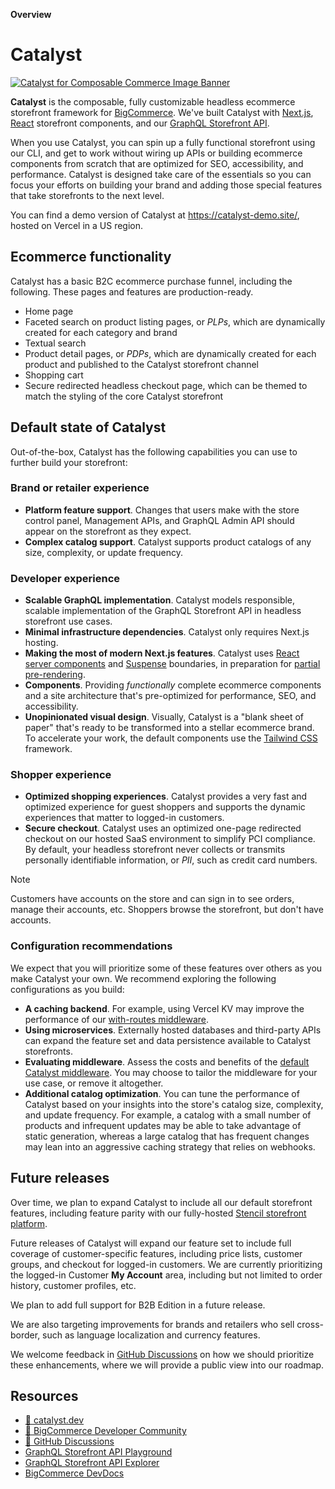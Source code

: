 **Overview**
# Catalyst 

<a href="https://catalyst.dev" target="_blank" rel="noopener norerrer">
  <img src="https://storage.googleapis.com/bigcommerce-developers/images/catalyst_readme_banner.png" alt="Catalyst for Composable Commerce Image Banner" title="Catalyst">
</a>

<br />

**Catalyst** is the composable, fully customizable headless ecommerce storefront framework for [BigCommerce](https://www.bigcommerce.com/). We've built Catalyst with [Next.js](https://nextjs.org/), [React](https://react.dev/) storefront components, and our [GraphQL Storefront API](https://developer.bigcommerce.com/docs/storefront/graphql).

When you use Catalyst, you can spin up a fully functional storefront using our CLI, and get to work without wiring up APIs or building ecommerce components from scratch that are optimized for SEO, accessibility, and performance. Catalyst is designed take care of the essentials so you can focus your efforts on building your brand and adding those special features that take storefronts to the next level.

You can find a demo version of Catalyst at https://catalyst-demo.site/, hosted on Vercel in a US region.

## Ecommerce functionality

Catalyst has a basic B2C ecommerce purchase funnel, including the following. These pages and features are production-ready.

* Home page
* Faceted search on product listing pages, or _PLPs_, which are dynamically created for each category and brand
* Textual search
* Product detail pages, or _PDPs_, which are dynamically created for each product and published to the Catalyst storefront channel
* Shopping cart
* Secure redirected headless checkout page, which can be themed to match the styling of the core Catalyst storefront


## Default state of Catalyst

Out-of-the-box, Catalyst has the following capabilities you can use to further build your storefront:

### Brand or retailer experience

* **Platform feature support**. Changes that users make with the store control panel, Management APIs, and GraphQL Admin API should appear on the storefront as they expect.
* **Complex catalog support**. Catalyst supports product catalogs of any size, complexity, or update frequency.

### Developer experience

* **Scalable GraphQL implementation**. Catalyst models responsible, scalable implementation of the GraphQL Storefront API in headless storefront use cases.
* **Minimal infrastructure dependencies**. Catalyst only requires Next.js hosting.
* **Making the most of modern Next.js features**. Catalyst uses [React server components](https://nextjs.org/docs/app/building-your-application/rendering/server-components) and [Suspense](https://react.dev/reference/react/Suspense) boundaries, in preparation for [partial pre-rendering](https://nextjs.org/learn/dashboard-app/partial-prerendering).
* **Components**. Providing _functionally_ complete ecommerce components and a site architecture that's pre-optimized for performance, SEO, and accessibility.
* **Unopinionated visual design**. Visually, Catalyst is a "blank sheet of paper" that's ready to be transformed into a stellar ecommerce brand. To accelerate your work, the default components use the [Tailwind CSS](https://tailwindcss.com/) framework.

### Shopper experience

* **Optimized shopping experiences**. Catalyst provides a very fast and optimized experience for guest shoppers and supports the dynamic experiences that matter to logged-in customers.
* **Secure checkout**. Catalyst uses an optimized one-page redirected checkout on our hosted SaaS environment to simplify PCI compliance. By default, your headless storefront never collects or transmits personally identifiable information, or _PII_, such as credit card numbers.

> [!NOTE]
> Customers have accounts on the store and can sign in to see orders, manage their accounts, etc.
> Shoppers browse the storefront, but don't have accounts.

### Configuration recommendations

We expect that you will prioritize some of these features over others as you make Catalyst your own. We recommend exploring the following configurations as you build:

* **A caching backend**. For example, using Vercel KV may improve the performance of our [with-routes middleware](/docs/middleware).
* **Using microservices**. Externally hosted databases and third-party APIs can expand the feature set and data persistence available to Catalyst storefronts.
* **Evaluating middleware**. Assess the costs and benefits of the [default Catalyst middleware](/docs/middleware). You may choose to tailor the middleware for your use case, or remove it altogether.
* **Additional catalog optimization**. You can tune the performance of Catalyst based on your insights into the store's catalog size, complexity, and update frequency. For example, a catalog with a small number of products and infrequent updates may be able to take advantage of static generation, whereas a large catalog that has frequent changes may lean into an aggressive caching strategy that relies on webhooks.

## Future releases

Over time, we plan to expand Catalyst to include all our default storefront features, including feature parity with our fully-hosted [Stencil storefront platform](https://developer.bigcommerce.com/docs/storefront/stencil).

Future releases of Catalyst will expand our feature set to include full coverage of customer-specific features, including price lists, customer groups, and checkout for logged-in customers. We are currently prioritizing the logged-in Customer **My Account** area, including but not limited to order history, customer profiles, etc.

We plan to add full support for B2B Edition in a future release.

We are also targeting improvements for brands and retailers who sell cross-border, such as language localization and currency features.

We welcome feedback in [GitHub Discussions](https://github.com/bigcommerce/catalyst/discussions) on how we should prioritize these enhancements, where we will provide a public view into our roadmap.

## Resources

* [🚀 catalyst.dev](https://www.catalyst.dev)
* [🤗 BigCommerce Developer Community](https://developer.bigcommerce.com/community)
* [💬 GitHub Discussions](https://github.com/bigcommerce/catalyst/discussions)
* [GraphQL Storefront API Playground](https://developer.bigcommerce.com/graphql-storefront/playground)
* [GraphQL Storefront API Explorer](https://developer.bigcommerce.com/graphql-storefront/explorer)
* [BigCommerce DevDocs](https://developer.bigcommerce.com/docs/build)

